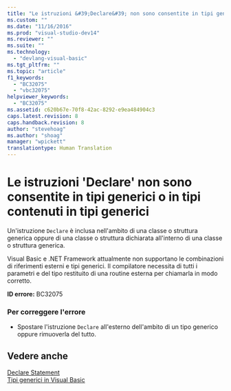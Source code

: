 ```yaml
---
title: "Le istruzioni &#39;Declare&#39; non sono consentite in tipi generici o in tipi contenuti in tipi generici | Microsoft Docs"
ms.custom: ""
ms.date: "11/16/2016"
ms.prod: "visual-studio-dev14"
ms.reviewer: ""
ms.suite: ""
ms.technology: 
  - "devlang-visual-basic"
ms.tgt_pltfrm: ""
ms.topic: "article"
f1_keywords: 
  - "BC32075"
  - "vbc32075"
helpviewer_keywords: 
  - "BC32075"
ms.assetid: c620b67e-70f8-42ac-8292-e9ea484904c3
caps.latest.revision: 8
caps.handback.revision: 8
author: "stevehoag"
ms.author: "shoag"
manager: "wpickett"
translationtype: Human Translation
---
```

# Le istruzioni &#39;Declare&#39; non sono consentite in tipi generici o in tipi contenuti in tipi generici
Un'istruzione `Declare` è inclusa nell'ambito di una classe o struttura generica oppure di una classe o struttura dichiarata all'interno di una classe o struttura generica.  
  
 Visual Basic e .NET Framework attualmente non supportano le combinazioni di riferimenti esterni e tipi generici. Il compilatore necessita di tutti i parametri e del tipo restituito di una routine esterna per chiamarla in modo corretto.  
  
 **ID errore:** BC32075  
  
### Per correggere l'errore  
  
-   Spostare l'istruzione `Declare` all'esterno dell'ambito di un tipo generico oppure rimuoverla del tutto.  
  
## Vedere anche  
 [Declare Statement](../../visual-basic/language-reference/statements/declare-statement.md)   
 [Tipi generici in Visual Basic](../../visual-basic/programming-guide/language-features/data-types/generic-types.md)